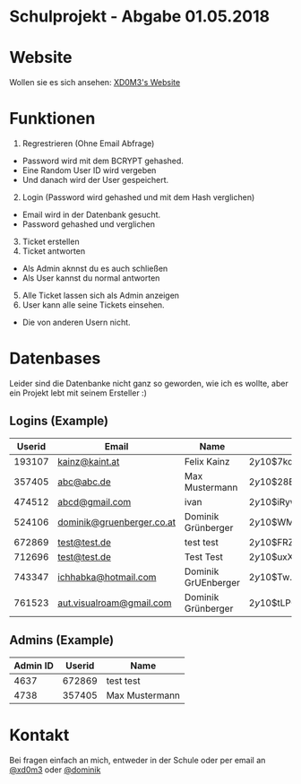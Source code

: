 # Schulprojekt - Abgabe 01.05.2018

# Website
Wollen sie es sich ansehen:
[XD0M3's Website](https://xd0m3.eu/schulprojekt/)

# Funktionen
1. Regrestrieren (Ohne Email Abfrage)
* Password wird mit dem BCRYPT gehashed.
* Eine Random User ID wird vergeben
* Und danach wird der User gespeichert.
2. Login (Password wird gehashed und mit dem Hash verglichen)
* Email wird in der Datenbank gesucht.
* Password gehashed und verglichen
3. Ticket erstellen
4. Ticket antworten
* Als Admin aknnst du es auch schließen
* Als User kannst du normal antworten
5. Alle Ticket lassen sich als Admin anzeigen
6. User kann alle seine Tickets einsehen.
* Die von anderen Usern nicht.

# Datenbases

Leider sind die Datenbanke nicht ganz so geworden, wie ich es wollte, aber ein Projekt lebt mit seinem Ersteller :)

## Logins (Example)
|**Userid**|**Email**|**Name**|**Hashed PW**|
|---|---|---|---|
| 193107 | kainz@kaint.at            | Felix Kainz         | $2y$10$7kd1zkd8Hf3C5ICgBM8Y3udIFhJnWX0jhT2Gj9c7BG13rBh8FJCXa |
| 357405 | abc@abc.de                | Max Mustermann      | $2y$10$28Ehx0pqr5o2d/PkwQ1oJ.hisEhA2btFoGJpUOQdTXi3oTuaj16gC |
| 474512 | abcd@gmail.com            | ivan                | $2y$10$iRyw96h/3zTi.pwMiQx64OFj3W4ns2OilYxJ9BWY04Vx7ZJWBWQRy |
| 524106 | dominik@gruenberger.co.at | Dominik Grünberger  | $2y$10$WM4rTehjvZZkBmN8PYGaW.g2wpdFXraSmsT2UBK8RKEvpAQteg/OG |
| 672869 | test@test.de              | test test           | $2y$10$FRZ4QplOBYOClEFHGkWqnOjhefIfZ5fZAKtOtH4gX51UZOGn1MmkW |
| 712696 | test@test.de              | Test Test           | $2y$10$uxX5keX2a5L.PdgNyIVj4.Wuo3IHuH459eDhbrxO4r2gdKkb66yZa |
| 743347 | ichhabka@hotmail.com      | Dominik GrUEnberger | $2y$10$Tw.3s7R0bPq0Pby2qWvCf.FDJOJ/waP32cSeAydQjCzg3Acm.84r6 |
| 761523 | aut.visualroam@gmail.com  | Dominik Grünberger  | $2y$10$tLPQ1Horye4ulEPpehRcfOoKAdbAaFOQRf2KAOnYccR/kZ9qL0HKC |

## Admins (Example)
|**Admin ID**|**Userid**|**Name**|
|---|---|---|
|     4637 |  672869 | test test      |
|     4738 |  357405 | Max Mustermann |

# Kontakt

Bei fragen einfach an mich, entweder in der Schule oder per email an
[@xd0m3](mailto:xd0m3@staff.eslgaming.com)
oder
[@dominik](mailto:grunbergerdominik@gmail.com)
